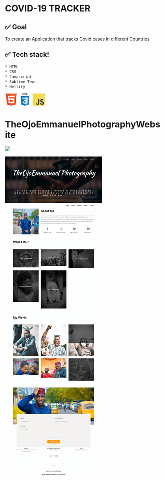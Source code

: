 # COVID-19 TRACKER

## ✅ Goal
To create an Application that tracks Covid cases in different Countries

## ✅ Tech stack!
	* HTML
    * CSS
    * Javascript
    * Sublime Text
    * Netlify
    
<code><img height="40" src="https://raw.githubusercontent.com/devicons/devicon/master/icons/html5/html5-original.svg" title="html5"></code>
<code><img height="40" src="https://raw.githubusercontent.com/devicons/devicon/master/icons/css3/css3-original-wordmark.svg" title="css3"></code>
<code><img height="40" src="https://raw.githubusercontent.com/devicons/devicon/master/icons/javascript/javascript-original.svg" title="javascript"></code>






# TheOjoEmmanuelPhotographyWebsite
![](https://github.com/Gift-Ojeabulu/TheOjoEmmanuelPhotographyWebsite/blob/main/ezgif.com-gif-maker.gif)



![](https://github.com/Gift-Ojeabulu/TheOjoEmmanuelPhotographyWebsite/blob/main/screenshot-theojoemmanuel.netlify.app-.png)


